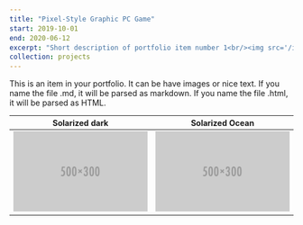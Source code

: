 ```yaml
---
title: "Pixel-Style Graphic PC Game"
start: 2019-10-01
end: 2020-06-12
excerpt: "Short description of portfolio item number 1<br/><img src='/images/500x300.png'>"
collection: projects
---
```


This is an item in your portfolio. It can be have images or nice text. If you name the file .md, it will be parsed as markdown. If you name the file .html, it will be parsed as HTML. 


Solarized dark             |  Solarized Ocean
:-------------------------:|:-------------------------:
![](/images/500x300.png)  |  ![](/images/500x300.png)